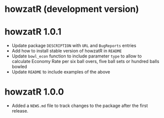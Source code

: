 # howzatR (development version)

# howzatR 1.0.1

* Update package `DESCRIPTION` with `URL` and `BugReports` entries
* Add how to install stable version of howzatR in `README` 
* Update `bowl_econ` function to include parameter `type` to allow to calculate Economy Rate per six ball overs, five ball sets or hundred balls bowled
* Update `README` to include examples of the above

# howzatR 1.0.0

* Added a `NEWS.md` file to track changes to the package after the first release.

